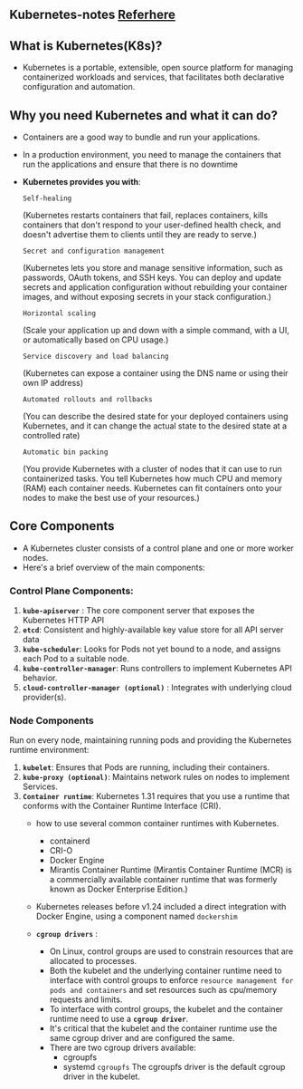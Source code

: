 ## Kubernetes-notes [Referhere](https://kubernetes.io/docs/setup/production-environment/container-runtimes/)

## What is Kubernetes(K8s)?
  * Kubernetes is a portable, extensible, open source platform for managing containerized workloads and services, that facilitates both declarative configuration and automation.

## Why you need Kubernetes and what it can do?

 * Containers are a good way to bundle and run your applications. 
 * In a production environment, you need to manage the containers that run the applications and ensure that there is no downtime
 * **Kubernetes provides you with**: 

     `Self-healing` 
   
   (Kubernetes restarts containers that fail, replaces containers, kills containers that don't respond to your user-defined health check, and doesn't advertise them to clients until they are ready to serve.)
    
    `Secret and configuration management` 
    
    (Kubernetes lets you store and manage sensitive information, such as passwords, OAuth tokens, and SSH keys. You can deploy and update secrets and application configuration without rebuilding your container images, and without exposing secrets in your stack configuration.)

   `Horizontal scaling` 
   
   (Scale your application up and down with a simple command, with a UI, or automatically based on CPU usage.)

   `Service discovery and load balancing` 
   
   (Kubernetes can expose a container using the DNS name or using their own IP address)

   `Automated rollouts and rollbacks` 
   
   (You can describe the desired state for your deployed containers using Kubernetes, and it can change the actual state to the desired state at a controlled rate)

   `Automatic bin packing` 
   
   (You provide Kubernetes with a cluster of nodes that it can use to run containerized tasks. You tell Kubernetes how much CPU and memory (RAM) each container needs. Kubernetes can fit containers onto your nodes to make the best use of your resources.)
   
## Core Components 

* A Kubernetes cluster consists of a control plane and one or more worker nodes. 
* Here's a brief overview of the main components:

### Control Plane Components:

1) **`kube-apiserver`** : The core component server that exposes the Kubernetes HTTP API
2) **`etcd`**: Consistent and highly-available key value store for all API server data
3) **`kube-scheduler`**: Looks for Pods not yet bound to a node, and assigns each Pod to a suitable node. 
4) **`kube-controller-manager`**:  Runs controllers to implement Kubernetes API behavior.
5) **`cloud-controller-manager (optional)`** : Integrates with underlying cloud provider(s).

### Node Components 

Run on every node, maintaining running pods and providing the Kubernetes runtime environment:

1) **`kubelet`**: Ensures that Pods are running, including their containers.
2) **`kube-proxy (optional)`**: Maintains network rules on nodes to implement Services.
3) **`Container runtime`**: Kubernetes 1.31 requires that you use a runtime that conforms with the Container Runtime Interface (CRI).
    * how to use several common container runtimes with Kubernetes.
        * containerd
        * CRI-O
        * Docker Engine
        * Mirantis Container Runtime 
        (Mirantis Container Runtime (MCR) is a commercially available container runtime that was formerly known as Docker Enterprise Edition.)
    * Kubernetes releases before v1.24 included a direct integration with Docker Engine, using a component named `dockershim`
    
    * **`cgroup drivers`** :
        * On Linux, control groups are used to constrain resources that are allocated to processes.
        * Both the kubelet and the underlying container runtime need to interface with control groups to enforce `resource management for pods and containers` and set resources such as cpu/memory requests and limits.
        * To interface with control groups, the kubelet and the container runtime need to use a **`cgroup driver`**. 
        * It's critical that the kubelet and the container runtime use the same cgroup driver and are configured the same.
        * There are two cgroup drivers available:
            * cgroupfs
            * systemd
        `cgroupfs`
        The cgroupfs driver is the default cgroup driver in the kubelet.



